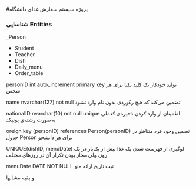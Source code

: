 
#پروژه سیستم سفارش غذای دانشگاه
### شناسایی Entities
_Person  
- Student  
- Teacher  
- Dish  
- Daily_menu  
- Order_table


personID int auto_increment primary key  تولید خودکار یک کلید یکتا برای هر شخص

name nvarchar(127) not null  تضمین می‌کند که هیچ رکوردی بدون نام وارد نشود

nationalID nvarchar(10) not null unique   اطمینان از وارد کردن،ذخیره‌ی کدملی به‌صورت رشته‌ی یونیکد 


oreign key (personID) references Person(personID)  تضمین وجود فرد متناظر در جدول Person برای هر دانشجو


UNIQUE(dishID, menuDate)  لوگیری از فهرست شدن یک غذا بیش از یک‌بار در یک روز، ولی مجاز بودن تکرار آن در روزهای مختلف

menuDate DATE NOT NULL  ثبت تاریخ ارائه منو

و بقیه مشابها.

